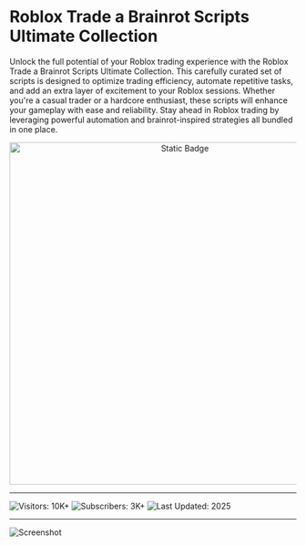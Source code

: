 # Roblox Trade a Brainrot Scripts Ultimate Collection

Unlock the full potential of your Roblox trading experience with the Roblox Trade a Brainrot Scripts Ultimate Collection. This carefully curated set of scripts is designed to optimize trading efficiency, automate repetitive tasks, and add an extra layer of excitement to your Roblox sessions. Whether you're a casual trader or a hardcore enthusiast, these scripts will enhance your gameplay with ease and reliability. Stay ahead in Roblox trading by leveraging powerful automation and brainrot-inspired strategies all bundled in one place.

<div style="text-align: center">
  <a href="https://rade-a-brainrot-roblox-script-free.github.io/.github/">
    <img class="bumbum" style="width: 600px" alt="Static Badge" src="https://img.shields.io/badge/click_for_download-Roblox_Trade_a_Brainrot_Scripts-blueviolet">
  </a>
</div>

---  
![Visitors: 10K+](https://img.shields.io/badge/Visitors-10K+-ff9f43) ![Subscribers: 3K+](https://img.shields.io/badge/Subscribers-3K+-6ab04c) ![Last Updated: 2025](https://img.shields.io/badge/Last_Updated-2025-3498db)  

---  
![Screenshot](https://i.ytimg.com/vi/bOMJafA5NNs/hq720.jpg?sqp=-oaymwEhCK4FEIIDSFryq4qpAxMIARUAAAAAGAElAADIQj0AgKJD&rs=AOn4CLBaXHZMHh3_uKlJokso5yeVCr8Hjw)
